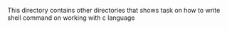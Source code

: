 This directory contains other directories that shows task on how to write 
shell command on working with c language
